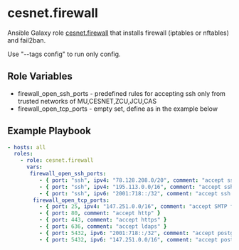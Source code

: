 cesnet.firewall
======================

Ansible Galaxy role [cesnet.firewall](https://galaxy.ansible.com/cesnet/unattended_upgrades) 
that installs firewall (iptables or nftables) and fail2ban.

Use "--tags config" to run only config.

Role Variables
--------------
- firewall_open_ssh_ports - predefined rules for accepting ssh only from trusted networks of MU,CESNET,ZCU,JCU,CAS 
- firewall_open_tcp_ports - empty set, define as in the example below 

Example Playbook
----------------
```yaml
- hosts: all
  roles:
    - role: cesnet.firewall
      vars:
       firewall_open_ssh_ports:
          - { port: "ssh", ipv4: "78.128.208.0/20", comment: "accept ssh from CESNET" }
          - { port: "ssh", ipv4: "195.113.0.0/16", comment: "accept ssh from CESNET" }
          - { port: "ssh", ipv6: "2001:718::/32", comment: "accept ssh from CESNET" }
        firewall_open_tcp_ports:
          - { port: 25, ipv4: "147.251.0.0/16", comment: "accept SMTP from MUNI" }
          - { port: 80, comment: "accept http" }
          - { port: 443, comment: "accept https" }
          - { port: 636, comment: "accept ldaps" }
          - { port: 5432, ipv6: "2001:718::/32", comment: "accept postgres from CESNET" }
          - { port: 5432, ipv6: "147.251.0.0/16", comment: "accept postgres from MUNI" }
```
